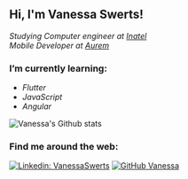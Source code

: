 ## Hi, I'm Vanessa Swerts! 
<p><em>Studying Computer engineer at <a href="https://inatel.br/home/">Inatel</a></br> Mobile Developer at <a href="https://aurem.com.br/">Aurem</a> 
</em></p>

### I’m currently learning: 
- <l><em> Flutter </em></l> 
- <l><em> JavaScript </em></l> 
- <l><em> Angular </em></l> 

![Vanessa's Github stats](https://github-readme-stats.vercel.app/api?username=VanessaSwerts&show_icons=true)

### Find me around the web: 

[![Linkedin: VanessaSwerts](https://img.shields.io/badge/-vanessaswerts-blue?style=flat-square&logo=Linkedin&logoColor=white&link=https://www.linkedin.com/in/thaianebraga/)](https://www.linkedin.com/in/vanessaswerts/)
[![GitHub Vanessa]( https://img.shields.io/github/followers/VanessaSwerts?label=follow&style=social)](https://github.com/VanessaSwerts)
